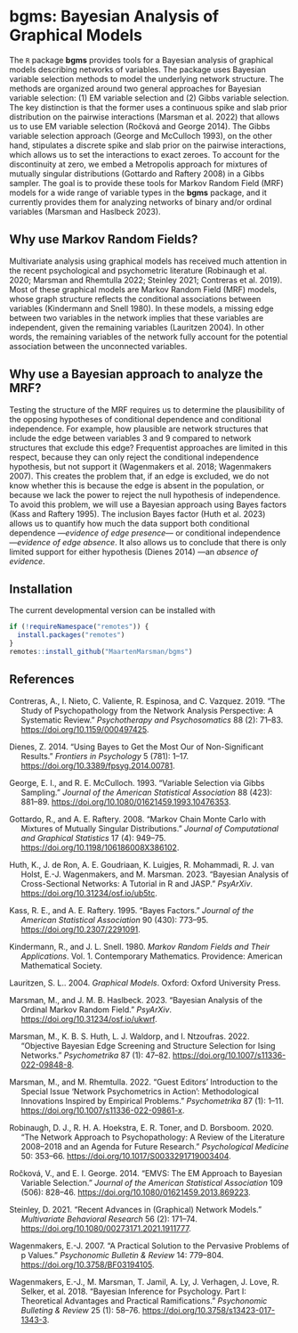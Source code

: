 
# bgms: Bayesian Analysis of Graphical Models

The `R` package <strong>bgms</strong> provides tools for a Bayesian
analysis of graphical models describing networks of variables. The
package uses Bayesian variable selection methods to model the underlying
network structure. The methods are organized around two general
approaches for Bayesian variable selection: (1) EM variable selection
and (2) Gibbs variable selection. The key distinction is that the former
uses a continuous spike and slab prior distribution on the pairwise
interactions (Marsman et al. 2022) that allows us to use EM variable
selection (Ročková and George 2014). The Gibbs variable selection
approach (George and McCulloch 1993), on the other hand, stipulates a
discrete spike and slab prior on the pairwise interactions, which allows
us to set the interactions to exact zeroes. To account for the
discontinuity at zero, we embed a Metropolis approach for mixtures of
mutually singular distributions (Gottardo and Raftery 2008) in a Gibbs
sampler. The goal is to provide these tools for Markov Random Field
(MRF) models for a wide range of variable types in the
<strong>bgms</strong> package, and it currently provides them for
analyzing networks of binary and/or ordinal variables (Marsman and
Haslbeck 2023).

## Why use Markov Random Fields?

Multivariate analysis using graphical models has received much attention
in the recent psychological and psychometric literature (Robinaugh et
al. 2020; Marsman and Rhemtulla 2022; Steinley 2021; Contreras et al.
2019). Most of these graphical models are Markov Random Field (MRF)
models, whose graph structure reflects the conditional associations
between variables (Kindermann and Snell 1980). In these models, a
missing edge between two variables in the network implies that these
variables are independent, given the remaining variables (Lauritzen
2004). In other words, the remaining variables of the network fully
account for the potential association between the unconnected variables.

## Why use a Bayesian approach to analyze the MRF?

Testing the structure of the MRF requires us to determine the
plausibility of the opposing hypotheses of conditional dependence and
conditional independence. For example, how plausible are network
structures that include the edge between variables 3 and 9 compared to
network structures that exclude this edge? Frequentist approaches are
limited in this respect, because they can only reject the conditional
independence hypothesis, but not support it (Wagenmakers et al. 2018;
Wagenmakers 2007). This creates the problem that, if an edge is
excluded, we do not know whether this is because the edge is absent in
the population, or because we lack the power to reject the null
hypothesis of independence. To avoid this problem, we will use a
Bayesian approach using Bayes factors (Kass and Raftery 1995). The
inclusion Bayes factor (Huth et al. 2023) allows us to quantify how much
the data support both conditional dependence —<em>evidence of edge
presence</em>— or conditional independence —<em>evidence of edge
absence</em>. It also allows us to conclude that there is only limited
support for either hypothesis (Dienes 2014) —an <em>absence of
evidence</em>.

## Installation

The current developmental version can be installed with

``` r
if (!requireNamespace("remotes")) { 
  install.packages("remotes")   
}   
remotes::install_github("MaartenMarsman/bgms")
```

## References

<div id="refs" class="references csl-bib-body hanging-indent">

<div id="ref-ContrerasEtAl_2019" class="csl-entry">

Contreras, A., I. Nieto, C. Valiente, R. Espinosa, and C. Vazquez. 2019.
“The Study of Psychopathology from the Network Analysis Perspective: A
Systematic Review.” *Psychotherapy and Psychosomatics* 88 (2): 71–83.
<https://doi.org/10.1159/000497425>.

</div>

<div id="ref-Dienes_2014" class="csl-entry">

Dienes, Z. 2014. “Using Bayes to Get the Most Our of Non-Significant
Results.” *Frontiers in Psychology* 5 (781): 1–17.
<https://doi.org/10.3389/fpsyg.2014.00781>.

</div>

<div id="ref-GeorgeMcCulloch_1993" class="csl-entry">

George, E. I., and R. E. McCulloch. 1993. “Variable Selection via Gibbs
Sampling.” *Journal of the American Statistical Association* 88 (423):
881–89. <https://doi.org/10.1080/01621459.1993.10476353>.

</div>

<div id="ref-GottardoRaftery_2008" class="csl-entry">

Gottardo, R., and A. E. Raftery. 2008. “Markov Chain Monte Carlo with
Mixtures of Mutually Singular Distributions.” *Journal of Computational
and Graphical Statistics* 17 (4): 949–75.
<https://doi.org/10.1198/106186008X386102>.

</div>

<div id="ref-HuthEtAl_2023_intro" class="csl-entry">

Huth, K., J. de Ron, A. E. Goudriaan, K. Luigjes, R. Mohammadi, R. J.
van Holst, E.-J. Wagenmakers, and M. Marsman. 2023. “Bayesian Analysis
of Cross-Sectional Networks: A Tutorial in R and JASP.” *PsyArXiv*.
<https://doi.org/10.31234/osf.io/ub5tc>.

</div>

<div id="ref-KassRaftery_1995" class="csl-entry">

Kass, R. E., and A. E. Raftery. 1995. “Bayes Factors.” *Journal of the
American Statistical Association* 90 (430): 773–95.
<https://doi.org/10.2307/2291091>.

</div>

<div id="ref-KindermannSnell1980" class="csl-entry">

Kindermann, R., and J. L. Snell. 1980. *Markov Random Fields and Their
Applications*. Vol. 1. Contemporary Mathematics. Providence: American
Mathematical Society.

</div>

<div id="ref-Lauritzen2004" class="csl-entry">

Lauritzen, S. L.. 2004. *Graphical Models*. Oxford: Oxford University
Press.

</div>

<div id="ref-MarsmanHaslbeck_2023_OrdinalMRF" class="csl-entry">

Marsman, M., and J. M. B. Haslbeck. 2023. “Bayesian Analysis of the
Ordinal Markov Random Field.” *PsyArXiv*.
<https://doi.org/10.31234/osf.io/ukwrf>.

</div>

<div id="ref-MarsmanEtAl_2022_objective" class="csl-entry">

Marsman, M., K. B. S. Huth, L. J. Waldorp, and I. Ntzoufras. 2022.
“Objective Bayesian Edge Screening and Structure Selection for Ising
Networks.” *Psychometrika* 87 (1): 47–82.
<https://doi.org/10.1007/s11336-022-09848-8>.

</div>

<div id="ref-MarsmanRhemtulla_2022_SIintro" class="csl-entry">

Marsman, M., and M. Rhemtulla. 2022. “Guest Editors’ Introduction to the
Special Issue ‘Network Psychometrics in Action’: Methodological
Innovations Inspired by Empirical Problems.” *Psychometrika* 87 (1):
1–11. <https://doi.org/10.1007/s11336-022-09861-x>.

</div>

<div id="ref-RobinaughEtAl_2020" class="csl-entry">

Robinaugh, D. J., R. H. A. Hoekstra, E. R. Toner, and D. Borsboom. 2020.
“The Network Approach to Psychopathology: A Review of the Literature
2008–2018 and an Agenda for Future Research.” *Psychological Medicine*
50: 353–66. <https://doi.org/10.1017/S0033291719003404>.

</div>

<div id="ref-RockovaGeorge_2014" class="csl-entry">

Ročková, V., and E. I. George. 2014. “EMVS: The EM Approach to Bayesian
Variable Selection.” *Journal of the American Statistical Association*
109 (506): 828–46. <https://doi.org/10.1080/01621459.2013.869223>.

</div>

<div id="ref-Steinley_2021_SIintro" class="csl-entry">

Steinley, D. 2021. “Recent Advances in (Graphical) Network Models.”
*Multivariate Behavioral Research* 56 (2): 171–74.
<https://doi.org/10.1080/00273171.2021.1911777>.

</div>

<div id="ref-Wagenmakers_2007" class="csl-entry">

Wagenmakers, E.-J. 2007. “A Practical Solution to the Pervasive Problems
of p Values.” *Psychonomic Bulletin & Review* 14: 779–804.
<https://doi.org/10.3758/BF03194105>.

</div>

<div id="ref-WagenmakersEtAl_2018_BIP1" class="csl-entry">

Wagenmakers, E.-J., M. Marsman, T. Jamil, A. Ly, J. Verhagen, J. Love,
R. Selker, et al. 2018. “Bayesian Inference for Psychology. Part I:
Theoretical Advantages and Practical Ramifications.” *Psychonomic
Bulleting & Review* 25 (1): 58–76.
<https://doi.org/10.3758/s13423-017-1343-3>.

</div>

</div>
